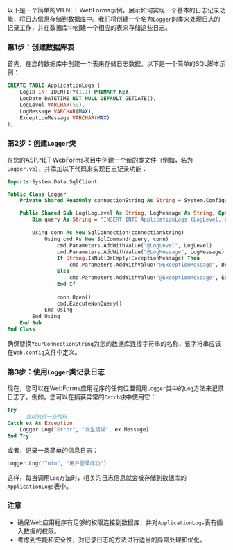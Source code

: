 以下是一个简单的VB.NET WebForms示例，展示如何实现一个基本的日志记录功能，将日志信息存储到数据库中。我们将创建一个名为`Logger`的类来处理日志的记录工作，并在数据库中创建一个相应的表来存储这些日志。

### 第1步：创建数据库表

首先，在您的数据库中创建一个表来存储日志数据。以下是一个简单的SQL脚本示例：

```sql
CREATE TABLE ApplicationLogs (
    LogID INT IDENTITY(1,1) PRIMARY KEY,
    LogDate DATETIME NOT NULL DEFAULT GETDATE(),
    LogLevel VARCHAR(50),
    LogMessage VARCHAR(MAX),
    ExceptionMessage VARCHAR(MAX)
);
```

### 第2步：创建`Logger`类

在您的ASP.NET WebForms项目中创建一个新的类文件（例如，名为`Logger.vb`），并添加以下代码来实现日志记录功能：

```vb
Imports System.Data.SqlClient

Public Class Logger
    Private Shared ReadOnly connectionString As String = System.Configuration.ConfigurationManager.ConnectionStrings("YourConnectionString").ToString()

    Public Shared Sub Log(LogLevel As String, LogMessage As String, Optional ExceptionMessage As String = "")
        Dim query As String = "INSERT INTO ApplicationLogs (LogLevel, LogMessage, ExceptionMessage) VALUES (@LogLevel, @LogMessage, @ExceptionMessage)"
        
        Using conn As New SqlConnection(connectionString)
            Using cmd As New SqlCommand(query, conn)
                cmd.Parameters.AddWithValue("@LogLevel", LogLevel)
                cmd.Parameters.AddWithValue("@LogMessage", LogMessage)
                If String.IsNullOrEmpty(ExceptionMessage) Then
                    cmd.Parameters.AddWithValue("@ExceptionMessage", DBNull.Value)
                Else
                    cmd.Parameters.AddWithValue("@ExceptionMessage", ExceptionMessage)
                End If
                
                conn.Open()
                cmd.ExecuteNonQuery()
            End Using
        End Using
    End Sub
End Class
```

确保替换`YourConnectionString`为您的数据库连接字符串的名称，该字符串应该在`Web.config`文件中定义。

### 第3步：使用`Logger`类记录日志

现在，您可以在WebForms应用程序的任何位置调用`Logger`类中的`Log`方法来记录日志了。例如，您可以在捕获异常的`Catch`块中使用它：

```vb
Try
    ' 尝试执行一些代码
Catch ex As Exception
    Logger.Log("Error", "发生错误", ex.Message)
End Try
```

或者，记录一条简单的信息日志：

```vb
Logger.Log("Info", "用户登录成功")
```

这样，每当调用`Log`方法时，相关的日志信息就会被存储到数据库的`ApplicationLogs`表中。

### 注意

- 确保Web应用程序有足够的权限连接到数据库，并对`ApplicationLogs`表有插入数据的权限。
- 考虑到性能和安全性，对记录日志的方法进行适当的异常处理和优化。